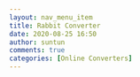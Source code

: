 ```yaml
---
layout: nav_menu_item
title: Rabbit Converter
date: 2020-08-25 16:50
author: suntun
comments: true
categories: [Online Converters]
---
```


